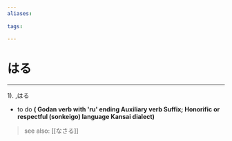 ```yaml
---
aliases:
    
tags:
    
---
```


# はる
---
1).
,はる

- to do
**( Godan verb with 'ru' ending Auxiliary verb Suffix; Honorific or respectful (sonkeigo) language Kansai dialect)**
> see also:  [[なさる]]
            